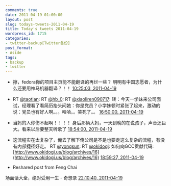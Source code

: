 ```yaml
---
comments: true
date: 2011-04-19 01:00:00
layout: post
slug: todays-tweets-2011-04-19
title: Today's tweets 2011-04-19
wordpress_id: 1715
categories:
- twitter-backup[Twitter备份]
post_format:
- Aside
tags:
- backup
- twitter
---
```





  * 擦，fedora你的项目主页能不能翻译的再烂一些？ 明明有中国志愿者，为什么还要用神马机器翻译？！！ [10:25:03, 2011-04-19](http://twitter.com/gfrog/statuses/60166992618987521)





  * RT [@taotian](http://twitter.com/taotian): RT [@hb_0](http://twitter.com/hb_0): RT [@xiaoliren090717](http://twitter.com/xiaoliren090717): 转：今天一学妹来公司面试，经理看了看简历抬头问她：你是党员？小学妹顿时紧张了起来，激动的说：党员也有好人啊。。。哈哈。。笑死了。。 [16:50:00, 2011-04-19](http://twitter.com/gfrog/statuses/60263866914979840)





  * 当妈的人你伤不起啊！！！！ 身后那俩大妈，一天到晚的在说孩子，声音还巨大。看来以后要整天听歌了 [18:54:00, 2011-04-19](http://twitter.com/gfrog/statuses/60295073979572224)





  * 这流程实在太复杂了，俺去了解下俺公司是不是也要走这么复杂的流程，有没有内部捷径好走。 RT [@yongsun](http://twitter.com/yongsun): RT [@okidogi](http://twitter.com/okidogi): 如何向GCC贡献代码: [http://www.okidogi.us/blog/archives/16](http://www.okidogi.us/blog/archives/16) [18:59:27, 2011-04-19](http://twitter.com/gfrog/statuses/60296446540390400)





  * Reshared post from  Feng Chai



场面话大全，绝对受用一生 - 奇想录 [22:10:40, 2011-04-19](http://twitter.com/gfrog/statuses/60344567395909632)




